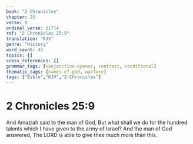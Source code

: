 ```yaml
---
book: "2 Chronicles"
chapter: 25
verse: 9
ordinal_verse: 11714
ref: "2 Chronicles 25:9"
translation: "KJV"
genre: "History"
word_count: 43
topics: []
cross_references: []
grammar_tags: [conjunctive-opener, contrast, conditional]
thematic_tags: [names-of-god, warfare]
tags: ["Bible","KJV","2-Chronicles"]
---
```


# 2 Chronicles 25:9

And Amaziah said to the man of God, But what shall we do for the hundred talents which I have given to the army of Israel? And the man of God answered, The LORD is able to give thee much more than this.
